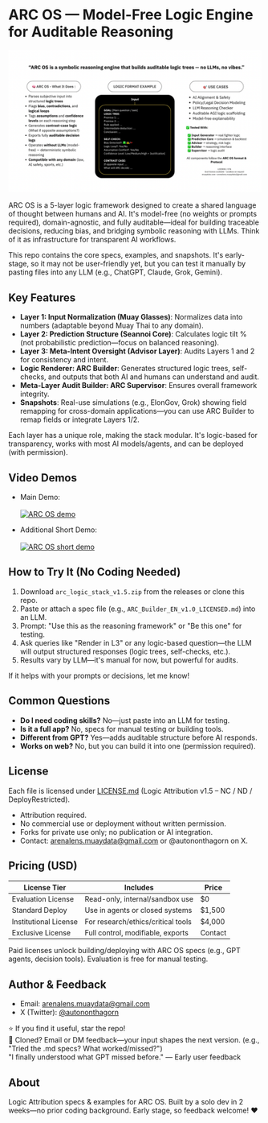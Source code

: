 # ARC OS — Model-Free Logic Engine for Auditable Reasoning

![ARC OS 1-pager](assets/ARC_OS_1pager.png)

ARC OS is a 5-layer logic framework designed to create a shared language of thought between humans and AI. It's model-free (no weights or prompts required), domain-agnostic, and fully auditable—ideal for building traceable decisions, reducing bias, and bridging symbolic reasoning with LLMs. Think of it as infrastructure for transparent AI workflows.

This repo contains the core specs, examples, and snapshots. It's early-stage, so it may not be user-friendly yet, but you can test it manually by pasting files into any LLM (e.g., ChatGPT, Claude, Grok, Gemini).

## Key Features
- **Layer 1: Input Normalization (Muay Glasses)**: Normalizes data into numbers (adaptable beyond Muay Thai to any domain).
- **Layer 2: Prediction Structure (Seannoi Core)**: Calculates logic tilt % (not probabilistic prediction—focus on balanced reasoning).
- **Layer 3: Meta-Intent Oversight (Advisor Layer)**: Audits Layers 1 and 2 for consistency and intent.
- **Logic Renderer: ARC Builder**: Generates structured logic trees, self-checks, and outputs that both AI and humans can understand and audit.
- **Meta-Layer Audit Builder: ARC Supervisor**: Ensures overall framework integrity.
- **Snapshots**: Real-use simulations (e.g., ElonGov, Grok) showing field remapping for cross-domain applications—you can use ARC Builder to remap fields or integrate Layers 1/2.

Each layer has a unique role, making the stack modular. It's logic-based for transparency, works with most AI models/agents, and can be deployed (with permission).

## Video Demos
- Main Demo:  
  <a href="https://youtu.be/KM0s-emHB88" target="_blank">  
    <img src="https://img.youtube.com/vi/KM0s-emHB88/hqdefault.jpg" width="640" alt="ARC OS demo"/>  
  </a>

- Additional Short Demo:  
  <a href="https://youtube.com/shorts/ULViXs9vdM0" target="_blank">  
    <img src="https://img.youtube.com/vi/ULViXs9vdM0/hqdefault.jpg" width="640" alt="ARC OS short demo"/>  
  </a>

## How to Try It (No Coding Needed)
1. Download `arc_logic_stack_v1.5.zip` from the releases or clone this repo.
2. Paste or attach a spec file (e.g., `ARC_Builder_EN_v1.0_LICENSED.md`) into an LLM.
3. Prompt: "Use this as the reasoning framework" or "Be this one" for testing.
4. Ask queries like "Render in L3" or any logic-based question—the LLM will output structured responses (logic trees, self-checks, etc.).
5. Results vary by LLM—it's manual for now, but powerful for audits.

If it helps with your prompts or decisions, let me know!

## Common Questions
- **Do I need coding skills?** No—just paste into an LLM for testing.
- **Is it a full app?** No, specs for manual testing or building tools.
- **Different from GPT?** Yes—adds auditable structure before AI responds.
- **Works on web?** No, but you can build it into one (permission required).

## License
Each file is licensed under [LICENSE.md](LICENSE.md) (Logic Attribution v1.5 – NC / ND / DeployRestricted).  
- Attribution required.  
- No commercial use or deployment without written permission.  
- Forks for private use only; no publication or AI integration.  
- Contact: arenalens.muaydata@gmail.com or @autononthagorn on X.

## Pricing (USD)
| License Tier | Includes | Price |
|--------------|----------|-------|
| Evaluation License | Read-only, internal/sandbox use | $0 |
| Standard Deploy | Use in agents or closed systems | $1,500 |
| Institutional License | For research/ethics/critical tools | $4,000 |
| Exclusive License | Full control, modifiable, exports | Contact |

Paid licenses unlock building/deploying with ARC OS specs (e.g., GPT agents, decision tools). Evaluation is free for manual testing.

## Author & Feedback
- Email: arenalens.muaydata@gmail.com  
- X (Twitter): [@autononthagorn](https://x.com/autononthagorn)  

⭐️ If you find it useful, star the repo!  
📧 Cloned? Email or DM feedback—your input shapes the next version. (e.g., "Tried the .md specs? What worked/missed?")  
"I finally understood what GPT missed before." — Early user feedback

## About
Logic Attribution specs & examples for ARC OS. Built by a solo dev in 2 weeks—no prior coding background. Early stage, so feedback welcome! ❤️
